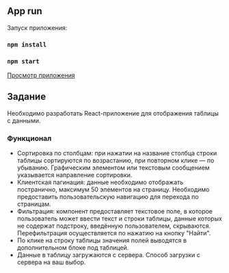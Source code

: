 ## App run

Запуск приложения:

### `npm install`
### `npm start`

[Просмотр приложения](https://sanykos.github.io/react-table-test/)

## Задание

Необходимо разработать React-приложение для отображения таблицы с данными. 

### Функционал
* Сортировка по столбцам: при нажатии на название столбца строки таблицы сортируются по возрастанию, при повторном клике — по убыванию. Графическим элементом или текстовым сообщением указывается направление сортировки.
* Клиентская пагинация: данные необходимо отображать постранично, максимум 50 элементов на страницу. Необходимо предоставить пользовательскую навигацию для перехода по страницам.
* Фильтрация: компонент предоставляет текстовое поле, в которое пользователь может ввести текст и строки таблицы, данные которых не содержат подстроку, введённую пользователем, скрываются. Перефильтрация осуществляется по нажатию на кнопку "Найти".
* По клике на строку таблицы значения полей выводятся в дополнительном блоке под таблицей.
* Данные в таблицу загружаются с сервера. Способ загрузки с сервера на ваш выбор.
